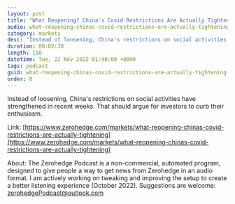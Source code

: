 ```yaml
---
layout: post
title: "What Reopening? China's Covid Restrictions Are Actually Tightening"
audio: what-reopening-chinas-covid-restrictions-are-actually-tightening-0
category: markets
desc: "Instead of loosening, China's restrictions on social activities have strengthened in recent weeks. That should argue for investors to curb their enthusiasm."
duration: 00:02:30
length: 150
datetime: Tue, 22 Nov 2022 01:40:00 +0000
tags: podcast
guid: what-reopening-chinas-covid-restrictions-are-actually-tightening-0
order: 0
---
```

Instead of loosening, China's restrictions on social activities have strengthened in recent weeks. That should argue for investors to curb their enthusiasm.

Link: [https://www.zerohedge.com/markets/what-reopening-chinas-covid-restrictions-are-actually-tightening](https://www.zerohedge.com/markets/what-reopening-chinas-covid-restrictions-are-actually-tightening)

About: The Zerohedge Podcast is a non-commercial, automated program, designed to give people a way to get news from Zerohedge in an audio format.  I am actively working on tweaking and improving the setup to create a better listening experience (October 2022).  Suggestions are welcome: [zerohedgePodcast@outlook.com](mailto:zerohedgePodcast@outlook.com)